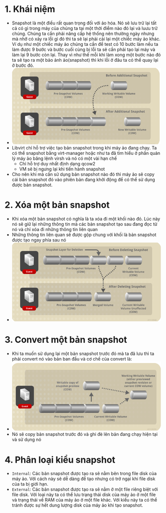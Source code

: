 # 1. Khái niệm 
-   Snapshot là một điều rất quan trọng đối với ảo  hóa. Nó sẽ lưu trữ lại tất cả có gì trong máy của chúng ta tại một thời điểm nào đó lại và luưu trữ chúng. Chúng ta cần phải nâng cấp hệ thống nên thường ngày nhưng mà nhỡ có xảy ra lỗi gì đó thì ta sẽ lại phải cài lại một chiếc máy ảo khác. Ví dụ như một chiếc máy ảo chúng ta cần để test có 10 bước làm nếu ta làm được 9 bước và bước cuối cùng bị lỗi ta sẽ cần phải tạo lại máy và làm lại 9 bước còn lại. Thay vì như thế mỗi khi làm xong một bước nào đó ta sẽ tạo ra một bảo ảnh ảo(snapshot) thì khi lỗi ở đâu ta có thể quay lại ở bước đó. 
- ![](https://github.com/niemdinhtrong/NIEMDT/blob/master/KVM/images/snapshot/1.png)
- Libvirt chỉ hỗ trợ việc tạo bản snapshot trong khi máy ảo đang chạy. Ta có thể snapshot bằng virt-manager hoặc như ta đã tìm hiểu ở phần quản lý máy ảo băng lệnh virsh và nó có một vài hạn chế 
    - Chỉ hỗ trợ duy nhất định dạng qcow2
    - VM sẽ bị ngưng lại khi tiến hành snapshot
- Cho nên khi mà cần sử dụng bản snapshot nào đó thì máy ảo sẽ copy cái bản snapshot đó vào phiên bản đang khởi động để có thể sử dụng được bản snapshot. 
# 2. Xóa một bản snapshot 
- Khi xóa một bản snapshot có nghĩa là ta xóa đi một khối nào đó. Lúc này nó sẽ giữ lại những thông tin mà các bản snapshot tạo sau đang đọc từ nó và chỉ xóa đi những thông tin liên quan
- Những thông tin liên quan sẽ được gộp chung với khối là bản snapshot được tạo ngay phía sau nó
- ![](https://github.com/niemdinhtrong/NIEMDT/blob/master/KVM/images/virsh/3.png)
# 3. Convert một bản snapshot 
- Khi ta muốn sử dụng lại một bản snapshot trước đó mà ta đã lưu thì ta phải convert nó vào bản ban đầu và cơ chế của convert là:
- ![](https://github.com/niemdinhtrong/NIEMDT/blob/master/KVM/images/snapshot/2.png)
- Nó sẽ copy bản snapshot trước đó và ghi đè lên bản đang chạy hiện tại và sử dụng nó 
# 4. Phân loại kiểu snapshot 
- `Internal`: Các bản snapshot được tạo ra sẽ nằm bên trong file disk của máy ảo. Với cách này sẽ dễ dàng để tạo nhưng có trở ngại khi file disk của ta bị giới hạn.
- `External`: Các bản snapshot được tạo ra sẽ nằm ở một file riêng biệt với file disk. Với loại này ta có thể lưu trạng thái disk của máy ảo ở một file và trạng thái về RAM của máy ảo ở một file khác. Với kiểu này ta có thể tránh được sự hết dung lượng disk của máy ảo khi tạo  snapshot.